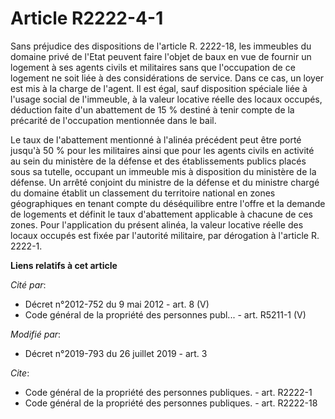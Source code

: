 # Article R2222-4-1

Sans préjudice des dispositions de l'article R. 2222-18, les immeubles du domaine privé de l'Etat peuvent faire l'objet de
baux en vue de fournir un logement à ses agents civils et militaires sans que l'occupation de ce logement ne soit liée à des
considérations de service. Dans ce cas, un loyer est mis à la charge de l'agent. Il est égal, sauf disposition spéciale liée
à l'usage social de l'immeuble, à la valeur locative réelle des locaux occupés, déduction faite d'un abattement de 15 %
destiné à tenir compte de la précarité de l'occupation mentionnée dans le bail. 

Le taux de l'abattement mentionné à l'alinéa précédent peut être porté jusqu'à 50 % pour les militaires ainsi que pour les
agents civils en activité au sein du ministère de la défense et des établissements publics placés sous sa tutelle, occupant
un immeuble mis à disposition du ministère de la défense. Un arrêté conjoint du ministre de la défense et du ministre chargé
du domaine établit un classement du territoire national en zones géographiques en tenant compte du déséquilibre entre l'offre
et la demande de logements et définit le taux d'abattement applicable à chacune de ces zones. Pour l'application du présent
alinéa, la valeur locative réelle des locaux occupés est fixée par l'autorité militaire, par dérogation à l'article R.
2222-1.

**Liens relatifs à cet article**

_Cité par_:

  - Décret n°2012-752 du 9 mai 2012 - art. 8 (V)
  - Code général de la propriété des personnes publ... - art. R5211-1 (V)

_Modifié par_:

  - Décret n°2019-793 du 26 juillet 2019 - art. 3

_Cite_:

  - Code général de la propriété des personnes publiques. - art. R2222-1
  - Code général de la propriété des personnes publiques. - art. R2222-18
